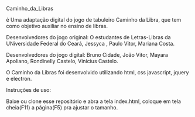 Caminho_da_Libras

è Uma adaptação digital do jogo de tabuleiro Caminho da Libra, que tem como objetivo auxiliar no ensino de libras.

Desenvolvedores do jogo original: O estudantes de Letras-Libras da UNiversidade Federal do Ceará, Jessyca , Paulo Vitor, Mariana Costa.

Desenvolvedores do jogo digital: Bruno Cidade, João Vitor, Mayara Apoliano, Rondinelly Castelo, Vinícius Castelo.

O Caminho da Libras foi desenvolvido utilizando html, css javascript, jquery e electron.

Instruções de uso:

Baixe ou clone esse repositório e abra a tela index.html, coloque em tela cheia(F11) a página(F5) pra ajustar o tamanho.
